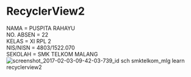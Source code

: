 # RecyclerView2
NAMA = PUSPITA RAHAYU<br>
NO. ABSEN = 22<br>
KELAS = XI RPL 2<br>
NIS/NISN = 4803/1522.070<br>
SEKOLAH = SMK TELKOM MALANG<br>
![screenshot_2017-02-03-09-42-03-739_id sch smktelkom_mlg learn recyclerview2](https://cloud.githubusercontent.com/assets/22347907/22577603/51b84c32-e9f5-11e6-83b3-1dd01dab2571.png)
